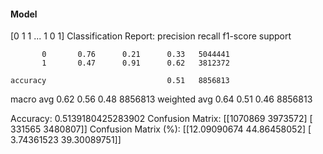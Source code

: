 #### Model
[0 1 1 ... 1 0 1]
Classification Report:
              precision    recall  f1-score   support

           0       0.76      0.21      0.33   5044441
           1       0.47      0.91      0.62   3812372

    accuracy                           0.51   8856813
   macro avg       0.62      0.56      0.48   8856813
weighted avg       0.64      0.51      0.46   8856813

Accuracy: 0.5139180425283902
Confusion Matrix:
[[1070869 3973572]
 [ 331565 3480807]]
Confusion Matrix (%):
[[12.09090674 44.86458052]
 [ 3.74361523 39.30089751]]

